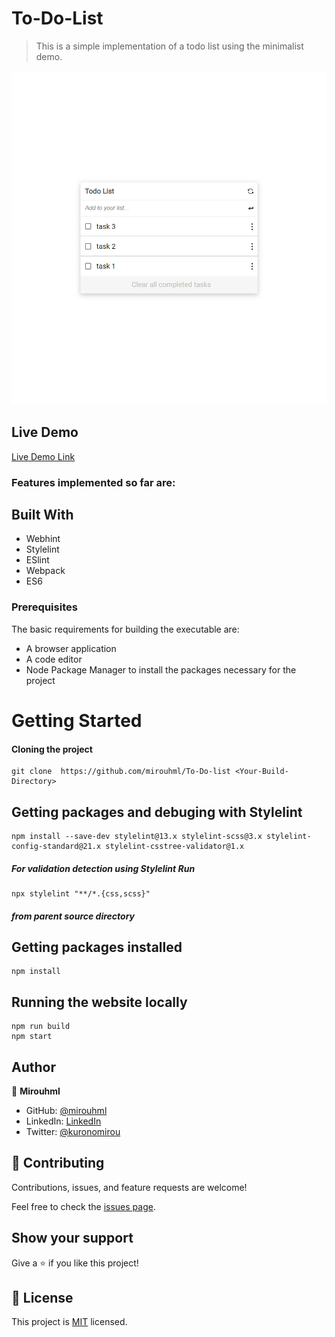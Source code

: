 # To-Do-List

> This is a simple implementation of a todo list using the minimalist demo.

![screenshot](./src/asset/screenshot.png)

## Live Demo

[Live Demo Link](https://mirouhml.github.io/To-Do-list)

### Features implemented so far are:

## Built With

- Webhint
- Stylelint
- ESlint
- Webpack
- ES6

### Prerequisites

The basic requirements for building the executable are:

- A browser application
- A code editor
- Node Package Manager to install the packages necessary for the project

# Getting Started

#### Cloning the project

```
git clone  https://github.com/mirouhml/To-Do-list <Your-Build-Directory>
```

## Getting packages and debuging with Stylelint

```
npm install --save-dev stylelint@13.x stylelint-scss@3.x stylelint-config-standard@21.x stylelint-csstree-validator@1.x
```

##### For validation detection using Stylelint Run

```
npx stylelint "**/*.{css,scss}"
```

##### from parent source directory
## Getting packages installed
```
npm install
```

## Running the website locally
```
npm run build
npm start
```

## Author

👤 **Mirouhml**

- GitHub: [@mirouhml](https://github.com/mirouhml)
- LinkedIn: [LinkedIn](https://www.linkedin.com/in/ammar-hamlaoui-514909189/)
- Twitter: [@kuronomirou](https://twitter.com/kuronomirou)

## 🤝 Contributing

Contributions, issues, and feature requests are welcome!

Feel free to check the [issues page](../../issues/).

## Show your support

Give a ⭐️ if you like this project!

## 📝 License

This project is [MIT](./MIT.md) licensed.
